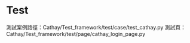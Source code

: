# Test
測試案例路徑：Cathay/Test_framework/test/case/test_cathay.py
測試頁：Cathay/Test_framework/test/page/cathay_login_page.py
